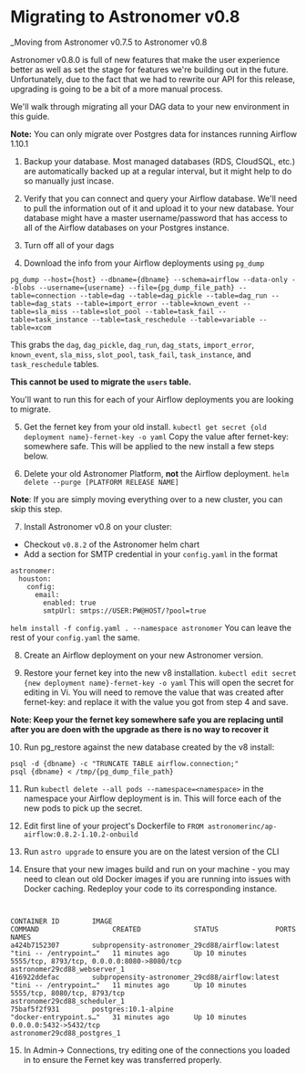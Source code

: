 # Migrating to Astronomer v0.8
_Moving from Astronomer v0.7.5 to Astronomer v0.8

Astronomer v0.8.0 is full of new features that make the user experience better as well as set the stage for features we're building out in the future. Unfortunately, due to the fact that we had to rewrite our API for this release, upgrading is going to be a bit of a more manual process.

We'll walk through migrating all your DAG data to your new environment in this guide.

**Note:** You can only migrate over Postgres data for instances running Airflow 1.10.1


1) Backup your database.
Most managed databases (RDS, CloudSQL, etc.) are automatically backed up at a regular interval, but it might help to do so manually just incase.

2) Verify that you can connect and query your Airflow database.
We'll need to pull the information out of it and upload it to your new database. Your database might have a master username/password that has access to all of the Airflow databases on your Postgres instance.  

3) Turn off all of your dags

4) Download the info from your Airflow deployments using `pg_dump`

```
pg_dump --host={host} --dbname={dbname} --schema=airflow --data-only --blobs --username={username} --file={pg_dump_file_path} --table=connection --table=dag --table=dag_pickle --table=dag_run --table=dag_stats --table=import_error --table=known_event --table=sla_miss --table=slot_pool --table=task_fail --table=task_instance --table=task_reschedule --table=variable --table=xcom
```

This grabs the `dag`, `dag_pickle`, `dag_run`, `dag_stats`, `import_error`, `known_event`, `sla_miss`, `slot_pool`, `task_fail`, `task_instance`, and `task_reschedule` tables.

**This cannot be used to migrate the `users` table.**

You'll want to run this for each of your Airflow deployments you are looking to migrate.

5) Get the fernet key from your old install. 
`kubectl get secret {old deployment name}-fernet-key -o yaml`
Copy the value after fernet-key: somewhere safe. This will be applied to the new install a few steps below.

6) Delete your old Astronomer Platform, **not** the Airflow deployment.
`helm delete --purge [PLATFORM RELEASE NAME]`

**Note**: If you are simply moving everything over to a new cluster, you can skip this step.

7) Install Astronomer v0.8 on your cluster:
- Checkout `v0.8.2` of the Astronomer helm chart
- Add a section for SMTP credential in your `config.yaml` in the format
```
astronomer:
  houston:
    config:
      email:
        enabled: true
        smtpUrl: smtps://USER:PW@HOST/?pool=true

```
`helm install -f config.yaml . --namespace astronomer`
You can leave the rest of your `config.yaml` the same.

8) Create an Airflow deployment on your new Astronomer version.

9) Restore your fernet key into the new v8 installation. `kubectl edit secret {new deployment name}-fernet-key -o yaml` This will open the secret for editing in Vi. You will need to remove the value that was created after fernet-key: and replace it with the value you got from step 4 and save. 

**Note: Keep your the fernet key somewhere safe you are replacing until after you are doen with the upgrade as there is no way to recover it**

10) Run pg_restore against the new database created by the v8 install:
```
psql -d {dbname} -c "TRUNCATE TABLE airflow.connection;"
psql {dbname} < /tmp/{pg_dump_file_path}  
```
11) Run `kubectl delete --all pods --namespace=<namespace>` in the namespace your Airflow deployment is in. This will force each of the new pods to pick up the secret.

12) Edit first line of your project's Dockerfile to `FROM astronomerinc/ap-airflow:0.8.2-1.10.2-onbuild`

13) Run `astro upgrade` to ensure you are on the latest version of the CLI

14) Ensure that your new images build and run on your machine - you may need to clean out old Docker images if you are running into issues with Docker caching. Redeploy your code to its corresponding instance.


```docker ps


CONTAINER ID        IMAGE                                            COMMAND                  CREATED             STATUS              PORTS                                        NAMES
a424b7152307        subpropensity-astronomer_29cd88/airflow:latest   "tini -- /entrypoint…"   11 minutes ago      Up 10 minutes       5555/tcp, 8793/tcp, 0.0.0.0:8080->8080/tcp   astronomer29cd88_webserver_1
416922ddefac        subpropensity-astronomer_29cd88/airflow:latest   "tini -- /entrypoint…"   11 minutes ago      Up 10 minutes       5555/tcp, 8080/tcp, 8793/tcp                 astronomer29cd88_scheduler_1
75baf5f2f931        postgres:10.1-alpine                             "docker-entrypoint.s…"   31 minutes ago      Up 10 minutes       0.0.0.0:5432->5432/tcp                       astronomer29cd88_postgres_1
```

15) In Admin-> Connections, try editing one of the connections you loaded in to ensure the Fernet key was transferred properly.

